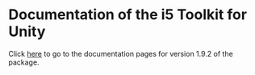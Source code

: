 # Documentation of the i5 Toolkit for Unity

Click [here](https://rwth-acis.github.io/i5-Toolkit-for-Unity/1.9.2/index.html) to go to the documentation pages for version 1.9.2 of the package.